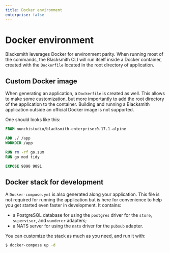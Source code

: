 ```yaml
---
title: Docker environment
enterprise: false
---
```


# Docker environment

Blacksmith leverages Docker for environment parity. When running most of the
commands, the Blacksmith CLI will run itself inside a Docker container, created
with the `Dockerfile` located in the root directory of application.

## Custom Docker image

When generating an application, a `Dockerfile` is created as well. This allows to
make some customization, but more importantly to add the root directory of the
application to the container. Building and running a Blacksmith application outside
an official Docker image is not supported.

One should looks like this:
```dockerfile
FROM nunchistudio/blacksmith-enterprise:0.17.1-alpine

ADD ./ /app
WORKDIR /app

RUN rm -rf go.sum
RUN go mod tidy

EXPOSE 9090 9091

```

## Docker stack for development

A `Docker-compose.yml` is also generated along your application. This file is not
required for running the application but is here for convenience to help you get
started even faster in development. It contains:
- a PostgreSQL database for using the `postgres` driver for the `store`,
  `supervisor`, and `wanderer` adapters;
- a NATS server for using the `nats` driver for the `pubsub` adapter.

You can customize the stack as much as you need, and run it with:
```bash
$ docker-compose up -d

```
